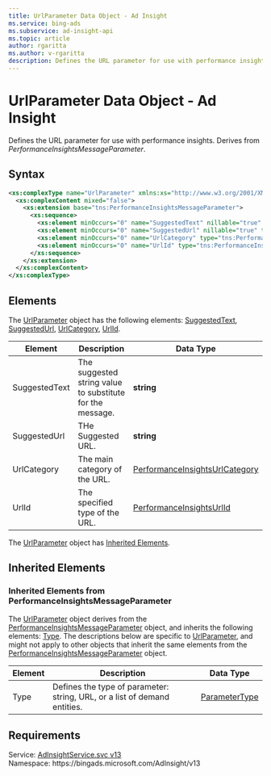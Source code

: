 ```yaml
---
title: UrlParameter Data Object - Ad Insight
ms.service: bing-ads
ms.subservice: ad-insight-api
ms.topic: article
author: rgaritta
ms.author: v-rgaritta
description: Defines the URL parameter for use with performance insights.
---
```

# UrlParameter Data Object - Ad Insight
Defines the URL parameter for use with performance insights. Derives from *PerformanceInsightsMessageParameter*.

## Syntax
```xml
<xs:complexType name="UrlParameter" xmlns:xs="http://www.w3.org/2001/XMLSchema">
  <xs:complexContent mixed="false">
    <xs:extension base="tns:PerformanceInsightsMessageParameter">
      <xs:sequence>
        <xs:element minOccurs="0" name="SuggestedText" nillable="true" type="xs:string" />
        <xs:element minOccurs="0" name="SuggestedUrl" nillable="true" type="xs:string" />
        <xs:element minOccurs="0" name="UrlCategory" type="tns:PerformanceInsightsUrlCategory" />
        <xs:element minOccurs="0" name="UrlId" type="tns:PerformanceInsightsUrlId" />
      </xs:sequence>
    </xs:extension>
  </xs:complexContent>
</xs:complexType>
```

## <a name="elements"></a>Elements

The [UrlParameter](urlparameter.md) object has the following elements: [SuggestedText](#suggestedtext), [SuggestedUrl](#suggestedurl), [UrlCategory](#urlcategory), [UrlId](#urlid).

|Element|Description|Data Type|
|-----------|---------------|-------------|
|<a name="suggestedtext"></a>SuggestedText|The suggested string value to substitute for the message.|**string**|
|<a name="suggestedurl"></a>SuggestedUrl|THe Suggested URL.|**string**|
|<a name="urlcategory"></a>UrlCategory|The main category of the URL.|[PerformanceInsightsUrlCategory](performanceinsightsurlcategory.md)|
|<a name="urlid"></a>UrlId|The specified type of the URL.|[PerformanceInsightsUrlId](performanceinsightsurlid.md)|

The [UrlParameter](urlparameter.md) object has [Inherited Elements](#inheritedelements).

## <a name="inheritedelements"></a>Inherited Elements

### <a name="inheritedelementsperformanceinsightsmessageparameter"></a>Inherited Elements from PerformanceInsightsMessageParameter
The [UrlParameter](urlparameter.md) object derives from the [PerformanceInsightsMessageParameter](performanceinsightsmessageparameter.md) object, and inherits the following elements: [Type](#type). The descriptions below are specific to [UrlParameter](urlparameter.md), and might not apply to other objects that inherit the same elements from the [PerformanceInsightsMessageParameter](performanceinsightsmessageparameter.md) object.  

|Element|Description|Data Type|
|-----------|---------------|-------------|
|<a name="type"></a>Type|Defines the type of parameter: string, URL, or a list of demand entities.|[ParameterType](parametertype.md)|

## Requirements
Service: [AdInsightService.svc v13](https://adinsight.api.bingads.microsoft.com/Api/Advertiser/AdInsight/v13/AdInsightService.svc)  
Namespace: https\://bingads.microsoft.com/AdInsight/v13  

